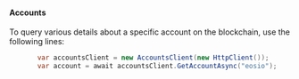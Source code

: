 #### Accounts
To query various details about a specific account on the blockchain, use the following lines:
```csharp
       var accountsClient = new AccountsClient(new HttpClient());
       var account = await accountsClient.GetAccountAsync("eosio");
```
